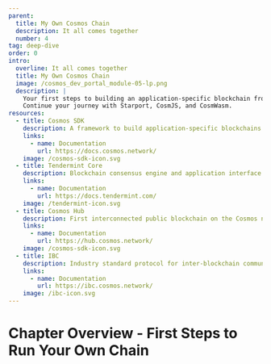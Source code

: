 ```yaml
---
parent:
  title: My Own Cosmos Chain
  description: It all comes together
  number: 4
tag: deep-dive
order: 0
intro:
  overline: It all comes together
  title: My Own Cosmos Chain
  image: /cosmos_dev_portal_module-05-lp.png
  description: |
    Your first steps to building an application-specific blockchain from scratch. <br/><br/>
    Continue your journey with Starport, CosmJS, and CosmWasm.
resources:
  - title: Cosmos SDK
    description: A framework to build application-specific blockchains
    links:
      - name: Documentation
        url: https://docs.cosmos.network/
    image: /cosmos-sdk-icon.svg
  - title: Tendermint Core
    description: Blockchain consensus engine and application interface
    links:
      - name: Documentation
        url: https://docs.tendermint.com/
    image: /tendermint-icon.svg
  - title: Cosmos Hub
    description: First interconnected public blockchain on the Cosmos network
    links:
      - name: Documentation
        url: https://hub.cosmos.network/
    image: /cosmos-sdk-icon.svg
  - title: IBC
    description: Industry standard protocol for inter-blockchain communication
    links:
      - name: Documentation
        url: https://ibc.cosmos.network/
    image: /ibc-icon.svg
---
```


<ModuleLandingPage>

# Chapter Overview - First Steps to Run Your Own Chain

</ModuleLandingPage>
